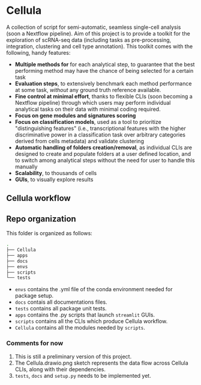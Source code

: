# Cellula


A collection of script for semi-automatic, seamless single-cell analysis (soon a Nextflow pipeline). Aim of this project is to provide a toolkit for the exploration of scRNA-seq data (including tasks as
pre-processing, integration, clustering and cell type annotation). This toolkit comes with the following, handy features:

* __Multiple methods for__ for each analytical step, to guarantee that the best performing method may have the chance of being selected for a certain task
* __Evaluation steps__, to extensively benchmark each method performance at some task, _without_ any ground truth reference available.
* __Fine control at minimal effort__, thanks to flexible CLIs (soon becoming a Nextflow pipeline) through which users may perform individual analytical tasks on their data with minimal coding required.
* __Focus on gene modules and signatures scoring__
* __Focus on classification models__, used as a tool to prioritize "distinguishing features" (i.e., transcriptional features with the higher discriminative power in a classification task over arbitrary categories derived from cells metadata) and validate clustering
* __Automatic handling of folders creation/removal__, as individual CLIs are designed to create and populate folders at a user defined location, and to switch among analytical steps without the need for user to handle this manually
* __Scalability__, to thousands of cells
* __GUIs__, to visually explore results

## Cellula workflow




## Repo organization

This folder is organized as follows:

```bash
.
├── Cellula
├── apps
├── docs
├── envs
├── scripts
└── tests
```

* `envs` contains the .yml file of the conda environment needed for package setup.
* `docs` contais all documentations files.
* `tests` contains all package unit tests.
* `apps` contains the .py scripts that launch `streamlit` GUIs.  
* `scripts` contains all the CLIs which produce Cellula workflow. 
* `Cellula` contains all the modules needed by `scripts`.

### Comments for now
1. This is still a preliminary version of this project. 
2. The Cellula.drawio.png sketch represents the data flow across Cellula CLIs, along with their dependencies.
3. `tests`, `docs` and `setup.py` needs to be implemented yet.
